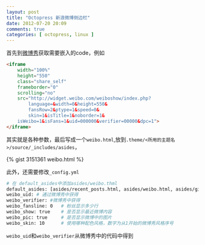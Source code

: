 ```yaml
---
layout: post
title: "Octopress 新浪微博侧边栏"
date: 2012-07-20 20:09
comments: true
categories: [ octopress, linux ]
---
```


首先到[微博秀](http://weibo.com/login.php?url=http%3A%2F%2Fweibo.com%2Ftool%2Fweiboshow)获取需要嵌入的code，例如

``` html
<iframe 
	width="100%" 
	height="550" 
	class="share_self"  
	frameborder="0" 
	scrolling="no" 
	src="http://widget.weibo.com/weiboshow/index.php?
        language=&width=0&height=550&
        fansRow=2&ptype=1&speed=0&
        skin=1&isTitle=1&noborder=1&
	isWeibo=1&isFans=1&uid=000000&verifier=00000&dpc=1">
</iframe>
```
其实就是各种参数，最后写成一个`weibo.html`,放到`.theme/<所用的主题名>/source/_includes/asides`，

{% gist 3151361 weibo.html %}

此外，还需要修改`_config.yml`

``` bash _config.yml
# 在 default_asides中添加asides/weibo.thml
default_asides: [asides/recent_posts.html, asides/weibo.html, asides/github.html, asides/Twitter.html, asides/googleplus.html]
weibo_uid: # 通过微博秀中获得
weibo_verifier: #微博秀中获得
weibo_fansline: 0   # 粉丝显示多少行
weibo_show: true    # 是否显示最近微博内容
weibo_pic: true     # 是否显示微博中的图片
weibo_skin: 10      # 使用哪种配色风格，数字为从1开始的微博秀风格序号
```

`weibo_uid`和`weibo_verifier`从微博秀中的代码中得到
